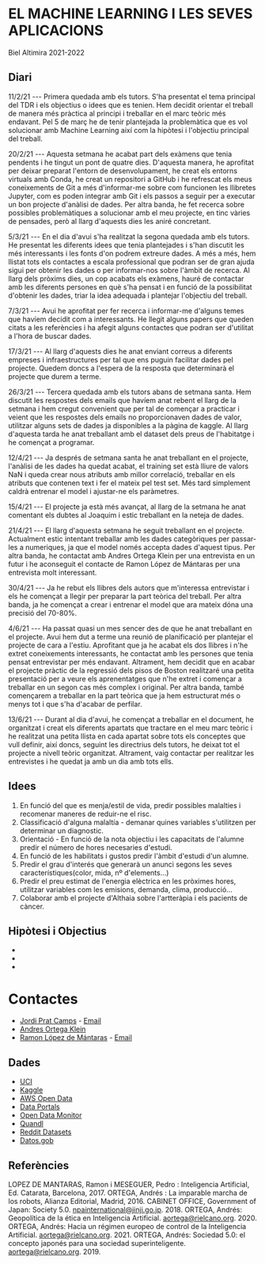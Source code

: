 # EL MACHINE LEARNING I LES SEVES APLICACIONS

Biel Altimira 2021-2022

## Diari

11/2/21 --- Primera quedada amb els tutors. S'ha presentat el tema principal del TDR i els objectius o idees que es tenien. Hem decidit orientar el treball de manera més pràctica al principi i treballar en el marc teòric més endavant. Pel 5 de març he de tenir plantejada la problemàtica que es vol solucionar amb Machine Learning així com la hipòtesi i l'objectiu principal del treball.

20/2/21 --- Aquesta setmana he acabat part dels exàmens que tenia pendents i he tingut un pont de quatre dies. D'aquesta manera, he aprofitat per deixar preparat l'entorn de desenvolupament, he creat els entorns virtuals amb Conda, he creat un repositori a GitHub i he refrescat els meus coneixements de Git a més d'informar-me sobre com funcionen les llibretes Jupyter, com es poden integrar amb Git i els passos a seguir per a executar un bon projecte d'anàlisi de dades. Per altra banda, he fet recerca sobre possibles problemàtiques a solucionar amb el meu projecte, en tinc vàries de pensades, però al llarg d'aquests dies les aniré concretant.

5/3/21 --- En el dia d'avui s'ha realitzat la segona quedada amb els tutors. He presentat les diferents idees que tenia plantejades i s'han discutit les més interessants i les fonts d'on podrem extreure dades. A més a més, hem llistat tots els contactes a escala professional que podran ser de gran ajuda sigui per obtenir les dades o per informar-nos sobre l'àmbit de recerca. Al llarg dels pròxims dies, un cop acabats els exàmens, hauré de contactar amb les diferents persones en què s'ha pensat i en funció de la possibilitat d'obtenir les dades, triar la idea adequada i plantejar l'objectiu del treball.

7/3/21 --- Avui he aprofitat per fer recerca i informar-me d'alguns temes que havíem decidit com a interessants. He llegit alguns papers que queden citats a les referències i ha afegit alguns contactes que podran ser d'utilitat a l'hora de buscar dades.

17/3/21 --- Al llarg d'aquests dies he anat enviant correus a diferents empreses i infraestructures per tal que ens puguin facilitar dades pel projecte. Quedem doncs a l'espera de la resposta que determinarà el projecte que durem a terme.

26/3/21 --- Tercera quedada amb els tutors abans de setmana santa. Hem discutit les respostes dels emails que havíem anat rebent el llarg de la setmana i hem cregut convenient que per tal de començar a practicar i veient que les respostes dels emails no proporcionaven dades de valor, utilitzar alguns sets de dades ja disponibles a la pàgina de kaggle. Al llarg d'aquesta tarda he anat treballant amb el dataset dels preus de l'habitatge i he començat a programar.

12/4/21 --- Ja després de setmana santa he anat treballant en el projecte, l'anàlisi de les dades ha quedat acabat, el training set està lliure de valors NaN i queda crear nous atributs amb millor correlació, treballar en els atributs que contenen text i fer el mateix pel test set. Més tard simplement caldrà entrenar el model i ajustar-ne els paràmetres.

15/4/21 --- El projecte ja està més avançat, al llarg de la setmana he anat comentant els dubtes al Joaquim i estic treballant en la neteja de dades.

21/4/21 --- El llarg d'aquesta setmana he seguit treballant en el projecte. Actualment estic intentant treballar amb les dades categòriques per passar-les a numeriques, ja que el model només accepta dades d'aquest tipus. Per altra banda, he contactat amb Andres Ortega Klein per una entrevista en un futur i he aconseguit el contacte de Ramon López de Mántaras per una entrevista molt interessant.

30/4/21 --- Ja he rebut els llibres dels autors que m'interessa entrevistar i els he començat a llegir per preparar la part teòrica del treball. Per altra banda, ja he començat a crear i entrenar el model que ara mateix dóna una precisió del 70-80%.

4/6/21 --- Ha passat quasi un mes sencer des de que he anat treballant en el projecte. Avui hem dut a terme una reunió de planificació per plantejar el projecte de cara a l'estiu. Aprofitant que ja he acabat els dos llibres i n'he extret coneixements interessants, he contactat amb les persones que tenia pensat entrevistar per més endavant. Altrament, hem decidit que en acabar el projecte pràctic de la regressió dels pisos de Boston realitzaré una petita presentació per a veure els aprenentatges que n'he extret i començar a treballar en un segon cas més complex i original. Per altra banda, també començarem a treballar en la part teòrica que ja hem estructurat més o menys tot i que s'ha d'acabar de perfilar.

13/6/21 --- Durant al dia d'avui, he començat a treballar en el document, he organitzat i creat els diferents apartats que tractare en el meu marc teòric i he realitzat una petita llista en cada apartat sobre tots els conceptes que vull definir, així doncs, seguint les directrius dels tutors, he deixat tot el projecte a nivell teòric organitzat. Altrament, vaig contactar per realitzar les entrevistes i he quedat ja amb un dia amb tots ells.



## Idees

1. En funció del que es menja/estil de vida, predir possibles malalties i recomenar maneres de reduir-ne el risc.
2. Classificació d'alguna malaltía - demanar quines variables s'utilitzen per determinar un diagnostic.
3. Orientació - En funció de la nota objectiu i les capacitats de l'alumne predir el número de hores necesaries d'estudi.
4. En funció de les habilitats i gustos predir l'àmbit d'estudi d'un alumne.
5. Predir el grau d'interés que generarà un anunci segons les seves característiques(color, mida, nº d'elements...)
6. Predir el preu estimat de l'energia elèctrica en les pròximes hores, utilitzar variables com les emisions, demanda, clima, producció...
7. Colaborar amb el projecte d'Althaia sobre l'artteràpia i els pacients de càncer.

## Hipòtesi i Objectius

*
*
*

# Contactes

* [Jordi Prat Camps](https://www.linkedin.com/in/jordi-prat-camps-a9bba177/) - [Email](mailto:j.prat.camps@gmail.com)
* [Andres Ortega Klein](https://twitter.com/andresortegak?lang=en)
* [Ramon López de Mántaras](https://www.linkedin.com/in/ramonlopezdemantaras/?originalSubdomain=es) - [Email](mailto:mantaras@iiia.csic.es)


## Dades

* [UCI](https://archive.ics.uci.edu/ml/index.php)
* [Kaggle](https://www.kaggle.com/)
* [AWS Open Data](https://registry.opendata.aws/)
* [Data Portals](https://dataportals.org/)
* [Open Data Monitor](https://www.opendatamonitor.eu/)
* [Quandl](https://www.quandl.com/)
* [Reddit Datasets](https://www.reddit.com/r/datasets/)
* [Datos.gob](https://datos.gob.es/)

## Referències

LOPEZ DE MANTARAS, Ramon i MESEGUER, Pedro : Inteligencia Artificial, Ed. Catarata, Barcelona, 2017.
ORTEGA, Andrés : La imparable marcha de los robots, Alianza Editorial, Madrid, 2016.
CABINET OFFICE, Government of Japan: Society 5.0. npainternational@jinji.go.jp. 2018.
ORTEGA, Andrés: Geopolítica de la ética en Inteligencia Artificial. aortega@rielcano.org. 2020.
ORTEGA, Andrés: Hacia un régimen europeo de control de la Inteligencia Artificial. aortega@rielcano.org. 2021.
ORTEGA, Andrés: Sociedad 5.0: el concepto japonés para una sociedad superinteligente. aortega@rielcano.org. 2019.